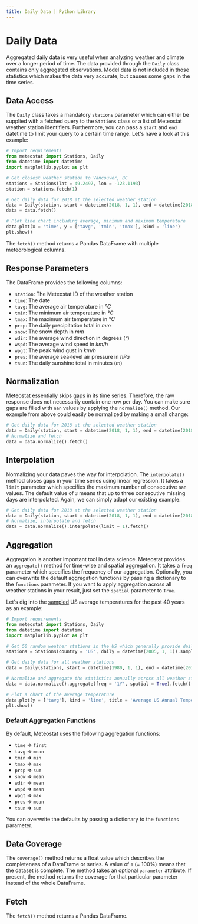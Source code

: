 ```yaml
---
title: Daily Data | Python Library
---
```


# Daily Data

Aggregated daily data is very useful when analyzing weather and climate over a longer period of time. The data provided through the `Daily` class contains only aggregated observations. Model data is not included in those statistics which makes the data very accurate, but causes some gaps in the time series.

## Data Access
The `Daily` class takes a mandatory `stations` parameter which can either be supplied with a fetched query to the `Stations` class or a list of Meteostat weather station identifiers. Furthermore, you can pass a `start` and `end` datetime to limit your query to a certain time range. Let's have a look at this example:

```python
# Import requirements
from meteostat import Stations, Daily
from datetime import datetime
import matplotlib.pyplot as plt

# Get closest weather station to Vancouver, BC
stations = Stations(lat = 49.2497, lon = -123.1193)
station = stations.fetch(1)

# Get daily data for 2018 at the selected weather station
data = Daily(station, start = datetime(2018, 1, 1), end = datetime(2018, 12, 31))
data = data.fetch()

# Plot line chart including average, minimum and maximum temperature
data.plot(x = 'time', y = ['tavg', 'tmin', 'tmax'], kind = 'line')
plt.show()
```

The `fetch()` method returns a Pandas DataFrame with multiple meteorological columns.

## Response Parameters
The DataFrame provides the following columns:

* `station`: The Meteostat ID of the weather station
* `time`: The date
* `tavg`: The average air temperature in _°C_
* `tmin`: The minimum air temperature in _°C_
* `tmax`: The maximum air temperature in _°C_
* `prcp`: The daily precipitation total in _mm_
* `snow`: The snow depth in _mm_
* `wdir`: The average wind direction in degrees (_°_)
* `wspd`: The average wind speed in _km/h_
* `wpgt`: The peak wind gust in _km/h_
* `pres`: The average sea-level air pressure in _hPa_
* `tsun`: The daily sunshine total in minutes (_m_)

## Normalization
Meteostat essentially skips gaps in its time series. Therefore, the raw response does not necessarily contain one row per day. You can make sure gaps are filled with `nan` values by applying the `normalize()` method. Our example from above could easily be normalized by making a small change:

```python
# Get daily data for 2018 at the selected weather station
data = Daily(station, start = datetime(2018, 1, 1), end = datetime(2018, 12, 31))
# Normalize and fetch
data = data.normalize().fetch()
```

## Interpolation
Normalizing your data paves the way for interpolation. The `interpolate()` method closes gaps in your time series using linear regression. It takes a `limit` parameter which specifies the maximum number of consecutive `nan` values. The default value of `3` means that up to three consecutive missing days are interpolated. Again, we can simply adapt our existing example:

```python
# Get daily data for 2018 at the selected weather station
data = Daily(station, start = datetime(2018, 1, 1), end = datetime(2018, 12, 31))
# Normalize, interpolate and fetch
data = data.normalize().interpolate(limit = 1).fetch()
```

## Aggregation
Aggregation is another important tool in data science. Meteostat provides an `aggregate()` method for time-wise and spatial aggregation. It takes a `freq` parameter which specifies the frequency of our aggregation. Optionally, you can overwrite the default aggregation functions by passing a dictionary to the `functions` parameter. If you want to apply aggregation across all weather stations in your result, just set the `spatial` parameter to `True`.

Let's dig into the [sampled](https://github.com/meteostat/meteostat-python/wiki/Weather-Stations#sample) US average temperatures for the past 40 years as an example:

```python
# Import requirements
from meteostat import Stations, Daily
from datetime import datetime
import matplotlib.pyplot as plt

# Get 50 random weather stations in the US which generally provide daily data
stations = Stations(country = 'US', daily = datetime(2005, 1, 1)).sample(50).fetch()

# Get daily data for all weather stations
data = Daily(stations, start = datetime(1980, 1, 1), end = datetime(2019, 12, 31))

# Normalize and aggregate the statistics annually across all weather stations
data = data.normalize().aggregate(freq = '1Y', spatial = True).fetch()

# Plot a chart of the average temperature
data.plot(y = ['tavg'], kind = 'line', title = 'Average US Annual Temperature from 1980 to 2019')
plt.show()
```

### Default Aggregation Functions
By default, Meteostat uses the following aggregation functions:

* `time` => `first`
* `tavg` => `mean`
* `tmin` => `min`
* `tmax` => `max`
* `prcp` => `sum`
* `snow` => `mean`
* `wdir` => `mean`
* `wspd` => `mean`
* `wpgt` => `max`
* `pres` => `mean`
* `tsun` => `sum`

You can overwrite the defaults by passing a dictionary to the `functions` parameter.

## Data Coverage
The `coverage()` method returns a float value which describes the completeness of a DataFrame or series. A value of `1` (= 100%) means that the dataset is complete. The method takes an optional `parameter` attribute. If present, the method returns the coverage for that particular parameter instead of the whole DataFrame.

## Fetch
The `fetch()` method returns a Pandas DataFrame.

